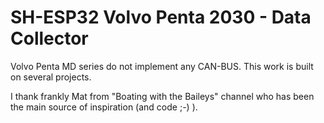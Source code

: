 # SH-ESP32 Volvo Penta 2030 - Data Collector

Volvo Penta MD series do not implement any CAN-BUS.
This work is built on several projects.

I thank frankly Mat from "Boating with the Baileys" channel who has been the main source of inspiration (and code ;-) ).
